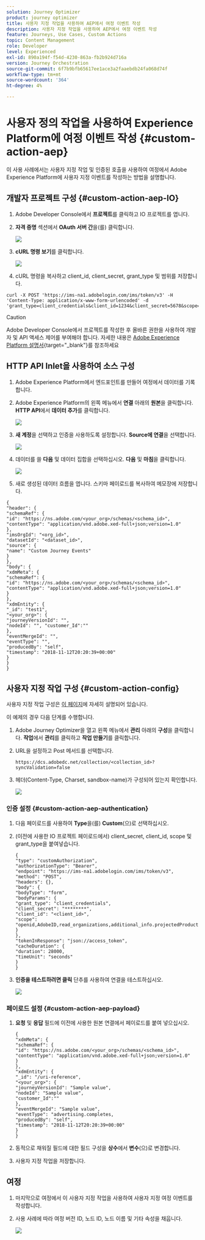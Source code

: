 ```yaml
---
solution: Journey Optimizer
product: journey optimizer
title: 사용자 지정 작업을 사용하여 AEP에서 여정 이벤트 작성
description: 사용자 지정 작업을 사용하여 AEP에서 여정 이벤트 작성
feature: Journeys, Use Cases, Custom Actions
topic: Content Management
role: Developer
level: Experienced
exl-id: 890a194f-f54d-4230-863a-fb2b924d716a
version: Journey Orchestration
source-git-commit: 6f7b9bfb65617ee1ace3a2faaebdb24fa068d74f
workflow-type: tm+mt
source-wordcount: '364'
ht-degree: 4%

---
```


# 사용자 정의 작업을 사용하여 Experience Platform에 여정 이벤트 작성 {#custom-action-aep}

이 사용 사례에서는 사용자 지정 작업 및 인증된 호출을 사용하여 여정에서 Adobe Experience Platform에 사용자 지정 이벤트를 작성하는 방법을 설명합니다.

## 개발자 프로젝트 구성 {#custom-action-aep-IO}

1. Adobe Developer Console에서 **프로젝트**&#x200B;를 클릭하고 IO 프로젝트를 엽니다.

1. **자격 증명** 섹션에서 **OAuth 서버 간**&#x200B;을(를) 클릭합니다.

   ![](assets/custom-action-aep-1.png)

1. **cURL 명령 보기**&#x200B;를 클릭합니다.

   ![](assets/custom-action-aep-2.png)

1. cURL 명령을 복사하고 client_id, client_secret, grant_type 및 범위를 저장합니다.

```
curl -X POST 'https://ims-na1.adobelogin.com/ims/token/v3' -H 'Content-Type: application/x-www-form-urlencoded' -d 'grant_type=client_credentials&client_id=1234&client_secret=5678&scope=openid,AdobeID,read_organizations,additional_info.projectedProductContext,session'
```

>[!CAUTION]
>
>Adobe Developer Console에서 프로젝트를 작성한 후 올바른 권한을 사용하여 개발자 및 API 액세스 제어를 부여해야 합니다. 자세한 내용은 [Adobe Experience Platform 설명서](https://experienceleague.adobe.com/en/docs/experience-platform/landing/platform-apis/api-authentication#grant-developer-and-api-access-control){target="_blank"}를 참조하세요

## HTTP API Inlet을 사용하여 소스 구성

1. Adobe Experience Platform에서 엔드포인트를 만들어 여정에서 데이터를 기록합니다.

1. Adobe Experience Platform의 왼쪽 메뉴에서 **연결** 아래의 **원본**&#x200B;을 클릭합니다. **HTTP API**&#x200B;에서 **데이터 추가**&#x200B;를 클릭합니다.

   ![](assets/custom-action-aep-3.png)

1. **새 계정**&#x200B;을 선택하고 인증을 사용하도록 설정합니다. **Source에 연결**&#x200B;을 선택합니다.

   ![](assets/custom-action-aep-4.png)

1. 데이터를 쓸 **다음** 및 데이터 집합을 선택하십시오. **다음** 및 **마침**&#x200B;을 클릭합니다.

   ![](assets/custom-action-aep-5.png)

1. 새로 생성된 데이터 흐름을 엽니다. 스키마 페이로드를 복사하여 메모장에 저장합니다.

```
{
"header": {
"schemaRef": {
"id": "https://ns.adobe.com/<your_org>/schemas/<schema_id>",
"contentType": "application/vnd.adobe.xed-full+json;version=1.0"
},
"imsOrgId": "<org_id>",
"datasetId": "<dataset_id>",
"source": {
"name": "Custom Journey Events"
}
},
"body": {
"xdmMeta": {
"schemaRef": {
"id": "https://ns.adobe.com/<your_org>/schemas/<schema_id>",
"contentType": "application/vnd.adobe.xed-full+json;version=1.0"
}
},
"xdmEntity": {
"_id": "test1",
"<your_org>": {
"journeyVersionId": "",
"nodeId": "", "customer_Id":""
},
"eventMergeId": "",
"eventType": "",
"producedBy": "self",
"timestamp": "2018-11-12T20:20:39+00:00"
}
}
}
```

## 사용자 지정 작업 구성 {#custom-action-config}

사용자 지정 작업 구성은 [이 페이지](../action/about-custom-action-configuration.md)에 자세히 설명되어 있습니다.

이 예제의 경우 다음 단계를 수행합니다.

1. Adobe Journey Optimizer을 열고 왼쪽 메뉴에서 **관리** 아래의 **구성**&#x200B;을 클릭합니다. **작업**&#x200B;에서 **관리**&#x200B;를 클릭하고 **작업 만들기**&#x200B;를 클릭합니다.

1. URL을 설정하고 Post 메서드를 선택합니다.

   `https://dcs.adobedc.net/collection/<collection_id>?syncValidation=false`

1. 헤더(Content-Type, Charset, sandbox-name)가 구성되어 있는지 확인합니다.

   ![](assets/custom-action-aep-7bis.png)

### 인증 설정 {#custom-action-aep-authentication}

1. 다음 페이로드를 사용하여 **Type**&#x200B;을(를) **Custom**(으)로 선택하십시오.

1. (이전에 사용한 IO 프로젝트 페이로드에서) client_secret, client_id, scope 및 grant_type을 붙여넣습니다.

   ```
   {
   "type": "customAuthorization",
   "authorizationType": "Bearer",
   "endpoint": "https://ims-na1.adobelogin.com/ims/token/v3",
   "method": "POST",
   "headers": {},
   "body": {
   "bodyType": "form",
   "bodyParams": {
   "grant_type": "client_credentials",
   "client_secret": "********",
   "client_id": "<client_id>",
   "scope": "openid,AdobeID,read_organizations,additional_info.projectedProductContext,session"
   }
   },
   "tokenInResponse": "json://access_token",
   "cacheDuration": {
   "duration": 28000,
   "timeUnit": "seconds"
   }
   }
   ```

1. **인증을 테스트하려면 클릭** 단추를 사용하여 연결을 테스트하십시오.

   ![](assets/custom-action-aep-8.png)

### 페이로드 설정 {#custom-action-aep-payload}

1. **요청** 및 **응답** 필드에 이전에 사용한 원본 연결에서 페이로드를 붙여 넣으십시오.

   ```
   {
   "xdmMeta": {
   "schemaRef": {
   "id": "https://ns.adobe.com/<your_org>/schemas/<schema_id>",
   "contentType": "application/vnd.adobe.xed-full+json;version=1.0"
   }
   },
   "xdmEntity": {
   "_id": "/uri-reference",
   "<your_org>": {
   "journeyVersionId": "Sample value",
   "nodeId": "Sample value",
   "customer_Id":""
   },
   "eventMergeId": "Sample value",
   "eventType": "advertising.completes,
   "producedBy": "self",
   "timestamp": "2018-11-12T20:20:39+00:00"
   }
   }
   ```

1. 동적으로 채워질 필드에 대한 필드 구성을 **상수**&#x200B;에서 **변수**(으)로 변경합니다.

1. 사용자 지정 작업을 저장합니다.

## 여정

1. 마지막으로 여정에서 이 사용자 지정 작업을 사용하여 사용자 지정 여정 이벤트를 작성합니다.

1. 사용 사례에 따라 여정 버전 ID, 노드 ID, 노드 이름 및 기타 속성을 채웁니다.

   ![](assets/custom-action-aep-9.png)
